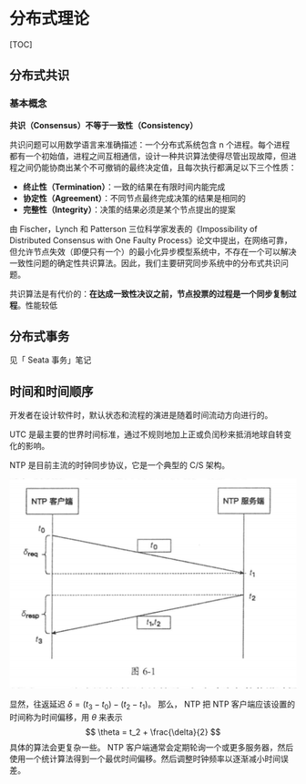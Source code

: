 # 分布式理论

[TOC]

## 分布式共识

### 基本概念

**共识（Consensus）不等于一致性（Consistency）**

共识问题可以用数学语言来准确描述：一个分布式系统包含 n 个进程。每个进程都有一个初始值，进程之间互相通信，设计一种共识算法使得尽管出现故障，但进程之间仍能协商出某个不可撤销的最终决定值，且每次执行都满足以下三个性质：

- **终止性（Termination）**：一致的结果在有限时间内能完成
- **协定性（Agreement）**：不同节点最终完成决策的结果是相同的
- **完整性（Integrity）**：决策的结果必须是某个节点提出的提案



由 Fischer，Lynch 和 Patterson 三位科学家发表的《Impossibility of Distributed Consensus with One Faulty Process》论文中提出，在网络可靠，但允许节点失效（即便只有一个）的最小化异步模型系统中，不存在一个可以解决一致性问题的确定性共识算法。因此，我们主要研究同步系统中的分布式共识问题。

共识算法是有代价的：**在达成一致性决议之前，节点投票的过程是一个同步复制过程**。性能较低



## 分布式事务

见「 Seata 事务」笔记

## 时间和时间顺序

开发者在设计软件时，默认状态和流程的演进是随着时间流动方向进行的。

UTC 是最主要的世界时间标准，通过不规则地加上正或负闰秒来抵消地球自转变化的影响。

NTP 是目前主流的时钟同步协议，它是一个典型的 C/S 架构。

![image-20240614120254745](./assets/image-20240614120254745.png)

显然，往返延迟 $\delta = (t_3 - t_0) - (t_2 - t_1)$。 那么， NTP 把 NTP 客户端应该设置的时间称为时间偏移，用 $\theta$ 来表示
$$
\theta = t_2 + \frac{\delta}{2}
$$
具体的算法会更复杂一些。 NTP 客户端通常会定期轮询一个或更多服务器，然后使用一个统计算法得到一个最优时间偏移。然后调整时钟频率以逐渐减小时间误差。